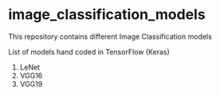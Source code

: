 # image_classification_models

This repository contains different Image Classification models

List of models hand coded in TensorFlow (Keras)
1. LeNet
2. VGG16
3. VGG19